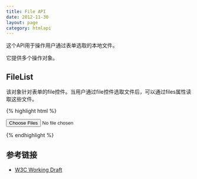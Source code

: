 ```yaml
---
title: File API
date: 2012-11-30
layout: page
category: htmlapi
---
```


这个API用于操作用户通过表单选取的本地文件。

它提供多个操作对象。

## FileList

该对象针对表单的file控件。当用户通过file控件选取文件后，可以通过files属性读取这些文件。

{% highlight html %}

<input type=file onchange="console.log(this.files.length)" multiple />

{% endhighlight %}

## 参考链接

* [W3C Working Draft](http://www.w3.org/TR/FileAPI/)
